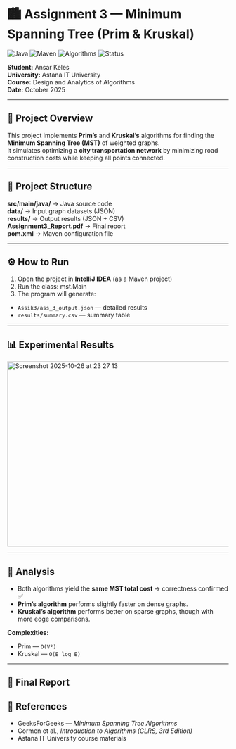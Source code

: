 # 🏙️ Assignment 3 — Minimum Spanning Tree (Prim & Kruskal)

![Java](https://img.shields.io/badge/Java-17-blue?logo=java)
![Maven](https://img.shields.io/badge/Maven-Build-orange?logo=apache-maven)
![Algorithms](https://img.shields.io/badge/Algorithms-MST-success)
![Status](https://img.shields.io/badge/Status-Completed-brightgreen)

**Student:** Ansar Keles  
**University:** Astana IT University  
**Course:** Design and Analytics of Algorithms  
**Date:** October 2025

---

## 📘 Project Overview
This project implements **Prim’s** and **Kruskal’s** algorithms for finding the **Minimum Spanning Tree (MST)** of weighted graphs.  
It simulates optimizing a **city transportation network** by minimizing road construction costs while keeping all points connected.

---

## 🌼 Project Structure
**src/main/java/** → Java source code  
**data/** → Input graph datasets (JSON)  
**results/** → Output results (JSON + CSV)  
**Assignment3_Report.pdf** → Final report  
**pom.xml** → Maven configuration file  

---

## ⚙️ How to Run
1. Open the project in **IntelliJ IDEA** (as a Maven project)
2. Run the class:
   mst.Main
3. The program will generate:
- `Assik3/ass_3_output.json` — detailed results
- `results/summary.csv` — summary table

---

## 📊 Experimental Results

<img width="754" height="421" alt="Screenshot 2025-10-26 at 23 27 13" src="https://github.com/user-attachments/assets/12e1adb5-ec1e-49eb-999f-87b5a42b6777" />


---

## 🧠 Analysis
- Both algorithms yield the **same MST total cost** → correctness confirmed ✅
- **Prim’s algorithm** performs slightly faster on dense graphs.
- **Kruskal’s algorithm** performs better on sparse graphs, though with more edge comparisons.

**Complexities:**
- Prim — `O(V²)`
- Kruskal — `O(E log E)`

---

## 📄 Final Report


## 🧾 References
- GeeksForGeeks — *Minimum Spanning Tree Algorithms*
- Cormen et al., *Introduction to Algorithms (CLRS, 3rd Edition)*
- Astana IT University course materials
